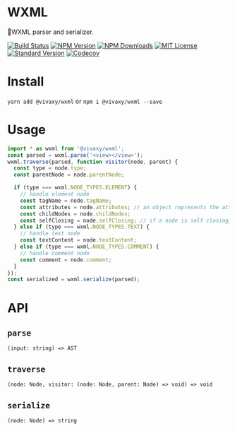 # WXML

🌇WXML parser and serializer.

[![Build Status][travis-image]][travis-url]
[![NPM Version][npm-version-image]][npm-url]
[![NPM Downloads][npm-downloads-image]][npm-url]
[![MIT License][license-image]][license-url]
[![Standard Version][standard-version-image]][standard-version-url]
[![Codecov][codecov-image]][codecov-url]

# Install

`yarn add @vivaxy/wxml` or `npm i @vivaxy/wxml --save`

# Usage

```js
import * as wxml from '@vivaxy/wxml';
const parsed = wxml.parse('<view></view>');
wxml.traverse(parsed, function visitor(node, parent) {
  const type = node.type;
  const parentNode = node.parentNode;

  if (type === wxml.NODE_TYPES.ELEMENT) {
    // handle element node
    const tagName = node.tagName;
    const attributes = node.attributes; // an object represents the attributes
    const childNodes = node.childNodes;
    const selfClosing = node.selfClosing; // if a node is self closing, like `<tag />`
  } else if (type === wxml.NODE_TYPES.TEXT) {
    // handle text node
    const textContent = node.textContent;
  } else if (type === wxml.NODE_TYPES.COMMENT) {
    // handle comment node
    const comment = node.comment;
  }
});
const serialized = wxml.serialize(parsed);
```

# API

## `parse`

`(input: string) => AST`

## `traverse`

`(node: Node, visitor: (node: Node, parent: Node) => void) => void`

## `serialize`

`(node: Node) => string`

[travis-image]: https://img.shields.io/travis/vivaxy/WXML.svg?style=flat-square
[travis-url]: https://travis-ci.org/vivaxy/WXML
[npm-version-image]: https://img.shields.io/npm/v/@vivaxy/wxml.svg?style=flat-square
[npm-url]: https://www.npmjs.com/package/@vivaxy/wxml
[npm-downloads-image]: https://img.shields.io/npm/dt/@vivaxy/wxml.svg?style=flat-square
[license-image]: https://img.shields.io/npm/l/@vivaxy/wxml.svg?style=flat-square
[license-url]: LICENSE
[standard-version-image]: https://img.shields.io/badge/release-standard%20version-brightgreen.svg?style=flat-square
[standard-version-url]: https://github.com/conventional-changelog/standard-version
[codecov-image]: https://img.shields.io/codecov/c/github/vivaxy/WXML.svg?style=flat-square
[codecov-url]: https://codecov.io/gh/vivaxy/WXML
